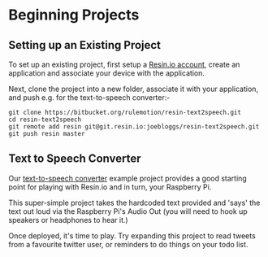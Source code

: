 # Beginning Projects

## Setting up an Existing Project

To set up an existing project, first setup a [Resin.io account](http://alpha.resin.io/signup), create an application and associate your device with the application.

Next, clone the project into a new folder, associate it with your application, and push e.g. for the text-to-speech converter:-

```
git clone https://bitbucket.org/rulemotion/resin-text2speech.git
cd resin-text2speech
git remote add resin git@git.resin.io:joebloggs/resin-text2speech.git
git push resin master
```

## Text to Speech Converter

Our [text-to-speech converter](https://bitbucket.org/rulemotion/resin-text2speech/src) example project provides a good starting point for playing with Resin.io and in turn, your Raspberry Pi.

This super-simple project takes the hardcoded text provided and 'says' the text out loud via the Raspberry Pi's Audio Out (you will need to hook up speakers or headphones to hear it.)

Once deployed, it's time to play. Try expanding this project to read tweets from a favourite twitter user, or reminders to do things on your todo list.

